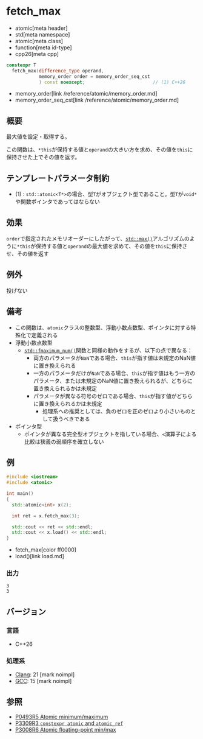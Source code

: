 # fetch_max
* atomic[meta header]
* std[meta namespace]
* atomic[meta class]
* function[meta id-type]
* cpp26[meta cpp]

```cpp
constexpr T
  fetch_max(difference_type operand,
            memory_order order = memory_order_seq_cst
            ) const noexcept;                         // (1) C++26
```
* memory_order[link /reference/atomic/memory_order.md]
* memory_order_seq_cst[link /reference/atomic/memory_order.md]

## 概要
最大値を設定・取得する。

この関数は、`*this`が保持する値と`operand`の大きい方を求め、その値を`this`に保持させた上でその値を返す。


## テンプレートパラメータ制約
- (1) : `std::atomic<T*>`の場合、型`T`がオブジェクト型であること。型`T`が`void*`や関数ポインタであってはならない


## 効果
`order`で指定されたメモリオーダーにしたがって、[`std::max()`](/reference/algorithm/max.md)アルゴリズムのように`*this`が保持する値と`operand`の最大値を求めて、その値を`this`に保持させ、その値を返す


## 例外
投げない


## 備考
- この関数は、`atomic`クラスの整数型、浮動小数点数型、ポインタに対する特殊化で定義される
- 浮動小数点数型
    - [`std::fmaximum_num()`](/reference/cmath/fmaximum_num.md)関数と同様の動作をするが、以下の点で異なる：
        - 両方のパラメータが`NaN`である場合、`this`が指す値は未規定のNaN値に置き換えられる
        - 一方のパラメータだけが`NaN`である場合、`this`が指す値はもう一方のパラメータ、または未規定のNaN値に置き換えられるが、どちらに置き換えられるかは未規定
        - パラメータが異なる符号のゼロである場合、`this`が指す値がどちらに置き換えられるかは未規定
            - 処理系への推奨としては、負のゼロを正のゼロより小さいものとして扱うべきである
- ポインタ型
    - ポインタが異なる完全型オブジェクトを指している場合、`<`演算子による比較は狭義の弱順序を確立しない


## 例
```cpp example
#include <iostream>
#include <atomic>

int main()
{
  std::atomic<int> x(2);

  int ret = x.fetch_max(3);

  std::cout << ret << std::endl;
  std::cout << x.load() << std::endl;
}
```
* fetch_max[color ff0000]
* load()[link load.md]

### 出力
```
3
3
```

## バージョン
### 言語
- C++26

### 処理系
- [Clang](/implementation.md#clang): 21 [mark noimpl]
- [GCC](/implementation.md#gcc): 15 [mark noimpl]


## 参照
- [P0493R5 Atomic minimum/maximum](https://open-std.org/jtc1/sc22/wg21/docs/papers/2024/p0493r5.pdf)
- [P3309R3 `constexpr atomic` and `atomic_ref`](https://open-std.org/jtc1/sc22/wg21/docs/papers/2024/p3309r3.html)
- [P3008R6 Atomic floating-point min/max](https://open-std.org/jtc1/sc22/wg21/docs/papers/2025/p3008r6.html)